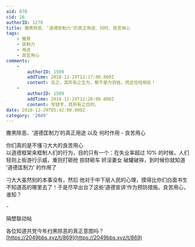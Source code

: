 ```yaml
---
aid: 870
cid: 16
authorID: 1270
title: 撒黑除恶、‘道德匡制力’的真正用途、何时、良苦用心
tags:
    - 撒黑
    - 匡制力
    - 用途
    - 良苦用心
comments:
    -
        authorID: 1509
        addTime: 2018-12-29T12:17:00.000Z
        content: 总之，其所有之生为，都不是为百姓。而且恰恰相反！
    -
        authorID: 1509
        addTime: 2018-12-29T12:20:00.000Z
        content: 写错字，其所有之目的。
date: 2018-12-29T05:42:00.000Z
category: '2049'
---
```


撒黑除恶、‘道德匡制力’的真正用途 以及 何时作用 - 良苦用心

你们真的是不懂刁大大的良苦用心  
以道德框架来框制人们的行为，目的只有一个：在失业率超过 10% 的时候，人们轻则上街游行示威，重则打砸抢 掠财砸车 奸淫妻女 破罐破摔，到时候你就知道 ‘道德匡制力’ 的作用了

刁大大虽然别的本事没有，然后 他对于中下层人民的心理，摸得比你们白面书生不知道高的哪里去了！于是尽早出台了这些‘道德宣讲’作为预防措施。良苦用心，谁知？

\-

隔壁联动帖

各位知道共党今年扫黑除恶的真正意图吗？  
[https://2049bbs.xyz/t/869](https://2049bbs.xyz/t/869)
